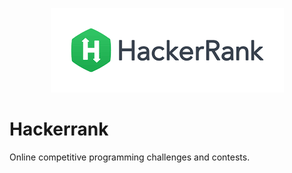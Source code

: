 <p align="center">
  <img src ="/src/resource/image/hackerrank_header.png" />
</p>

# Hackerrank
Online competitive programming challenges and contests.
